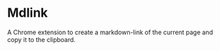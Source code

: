 # Mdlink
A Chrome extension to create a markdown-link of the current page and copy it to the clipboard.
